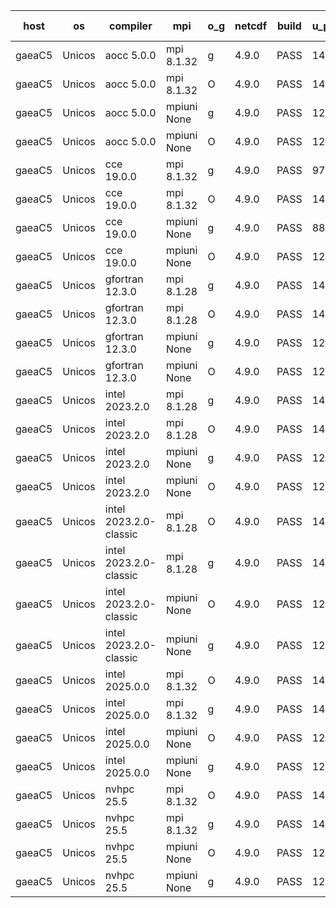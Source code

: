 

| host     | os       | compiler                              | mpi                      | o_g        | netcdf        | build       | u_pass          | u_fail          | s_pass            | s_fail            | e_pass             | e_fail             | nuopc_pass       | nuopc_fail       | artifacts link          |
|----------|----------|---------------------------------------|--------------------------|------------|---------------|-------------|-----------------|-----------------|-------------------|-------------------|--------------------|--------------------|------------------|------------------|-------------------------|
| gaeaC5 | Unicos | aocc 5.0.0 | mpi 8.1.32  | g | 4.9.0  | PASS | 14330 | 1 | 51 | 0 | 81 | 0 | 63 | 0 | <a href="https://github.com/esmf-org/esmf-test-artifacts/tree/7d9e0119efa6d4784153c43c56e9fff692efb31d/feature_porting/aocc/5.0.0/g/mpi/8.1.32" target="_blank">7d9e011</a> | 
| gaeaC5 | Unicos | aocc 5.0.0 | mpi 8.1.32  | O | 4.9.0  | PASS | 14330 | 1 | 51 | 0 | 81 | 0 | 63 | 0 | <a href="https://github.com/esmf-org/esmf-test-artifacts/tree/a9774e5af0f69f8595ec067c917e9a055e2fbc3f/feature_porting/aocc/5.0.0/O/mpi/8.1.32" target="_blank">a9774e5</a> | 
| gaeaC5 | Unicos | aocc 5.0.0 | mpiuni None  | g | 4.9.0  | PASS | 12660 | 0 | 9 | 0 | 43 | 0 | None | None | <a href="https://github.com/esmf-org/esmf-test-artifacts/tree/05248eacc5ca251ac6bbdf906f55efb062f24f65/feature_porting/aocc/5.0.0/g/mpiuni/None" target="_blank">05248ea</a> | 
| gaeaC5 | Unicos | aocc 5.0.0 | mpiuni None  | O | 4.9.0  | PASS | 12660 | 0 | 9 | 0 | 43 | 0 | None | None | <a href="https://github.com/esmf-org/esmf-test-artifacts/tree/1d6560c9bcc6a3c2c1c51666f6ac4ef2cfc749b3/feature_porting/aocc/5.0.0/O/mpiuni/None" target="_blank">1d6560c</a> | 
| gaeaC5 | Unicos | cce 19.0.0 | mpi 8.1.32  | g | 4.9.0  | PASS | 9789 | 4272 | None | None | None | None | 62 | 1 | <a href="https://github.com/esmf-org/esmf-test-artifacts/tree/0ee34cfd3d0b126760f25c5923f103f1879dfc54/feature_porting/cce/19.0.0/g/mpi/8.1.32" target="_blank">0ee34cf</a> | 
| gaeaC5 | Unicos | cce 19.0.0 | mpi 8.1.32  | O | 4.9.0  | PASS | 14284 | 47 | None | None | None | None | 62 | 1 | <a href="https://github.com/esmf-org/esmf-test-artifacts/tree/c38237857c79fb92fbe9981090de4681c5d3eac9/feature_porting/cce/19.0.0/O/mpi/8.1.32" target="_blank">c382378</a> | 
| gaeaC5 | Unicos | cce 19.0.0 | mpiuni None  | g | 4.9.0  | PASS | 8895 | 3765 | None | None | None | None | None | None | <a href="https://github.com/esmf-org/esmf-test-artifacts/tree/5393f87c3aa8f23b6463748638faa72bf51374e6/feature_porting/cce/19.0.0/g/mpiuni/None" target="_blank">5393f87</a> | 
| gaeaC5 | Unicos | cce 19.0.0 | mpiuni None  | O | 4.9.0  | PASS | 12616 | 44 | None | None | None | None | None | None | <a href="https://github.com/esmf-org/esmf-test-artifacts/tree/958927f726f59ba459ada0e8d65014e516fba80d/feature_porting/cce/19.0.0/O/mpiuni/None" target="_blank">958927f</a> | 
| gaeaC5 | Unicos | gfortran 12.3.0 | mpi 8.1.28  | g | 4.9.0  | PASS | 14331 | 0 | 51 | 0 | 81 | 0 | 63 | 0 | <a href="https://github.com/esmf-org/esmf-test-artifacts/tree/30b9fc346a2f69f75cc2f8b82dd0ac538680799a/feature_porting/gfortran/12.3.0/g/mpi/8.1.28" target="_blank">30b9fc3</a> | 
| gaeaC5 | Unicos | gfortran 12.3.0 | mpi 8.1.28  | O | 4.9.0  | PASS | 14331 | 0 | 51 | 0 | 81 | 0 | 63 | 0 | <a href="https://github.com/esmf-org/esmf-test-artifacts/tree/e7657b25d88b9ec0244322b807cf148e40793a62/feature_porting/gfortran/12.3.0/O/mpi/8.1.28" target="_blank">e7657b2</a> | 
| gaeaC5 | Unicos | gfortran 12.3.0 | mpiuni None  | g | 4.9.0  | PASS | 12660 | 0 | 9 | 0 | 43 | 0 | None | None | <a href="https://github.com/esmf-org/esmf-test-artifacts/tree/9fd9ff1f0296e022c7943eb486ca0d53c29598e8/feature_porting/gfortran/12.3.0/g/mpiuni/None" target="_blank">9fd9ff1</a> | 
| gaeaC5 | Unicos | gfortran 12.3.0 | mpiuni None  | O | 4.9.0  | PASS | 12660 | 0 | 9 | 0 | 43 | 0 | None | None | <a href="https://github.com/esmf-org/esmf-test-artifacts/tree/658e2325275f61fc9451bd343b98c57d0baf3d67/feature_porting/gfortran/12.3.0/O/mpiuni/None" target="_blank">658e232</a> | 
| gaeaC5 | Unicos | intel 2023.2.0 | mpi 8.1.28  | g | 4.9.0  | PASS | 14331 | 0 | 51 | 0 | 81 | 0 | 63 | 0 | <a href="https://github.com/esmf-org/esmf-test-artifacts/tree/2449e421362d248b02ceb03b861403455f742b0f/feature_porting/intel/2023.2.0/g/mpi/8.1.28" target="_blank">2449e42</a> | 
| gaeaC5 | Unicos | intel 2023.2.0 | mpi 8.1.28  | O | 4.9.0  | PASS | 14331 | 0 | 51 | 0 | 81 | 0 | 63 | 0 | <a href="https://github.com/esmf-org/esmf-test-artifacts/tree/df9d88facb7317ff75aab2a3d5fd73edc90ca3a6/feature_porting/intel/2023.2.0/O/mpi/8.1.28" target="_blank">df9d88f</a> | 
| gaeaC5 | Unicos | intel 2023.2.0 | mpiuni None  | g | 4.9.0  | PASS | 12660 | 0 | 9 | 0 | 43 | 0 | None | None | <a href="https://github.com/esmf-org/esmf-test-artifacts/tree/edc4ed8760dda272ded118a14db01a00d4bec001/feature_porting/intel/2023.2.0/g/mpiuni/None" target="_blank">edc4ed8</a> | 
| gaeaC5 | Unicos | intel 2023.2.0 | mpiuni None  | O | 4.9.0  | PASS | 12660 | 0 | 9 | 0 | 43 | 0 | None | None | <a href="https://github.com/esmf-org/esmf-test-artifacts/tree/b50396b44a9cefa2ea26c88077c127c66a41b1da/feature_porting/intel/2023.2.0/O/mpiuni/None" target="_blank">b50396b</a> | 
| gaeaC5 | Unicos | intel 2023.2.0-classic | mpi 8.1.28  | O | 4.9.0  | PASS | 14331 | 0 | 51 | 0 | 81 | 0 | 63 | 0 | <a href="https://github.com/esmf-org/esmf-test-artifacts/tree/987646da010f4fac177597ed523ab54d9e053407/feature_porting/intel/2023.2.0-classic/O/mpi/8.1.28" target="_blank">987646d</a> | 
| gaeaC5 | Unicos | intel 2023.2.0-classic | mpi 8.1.28  | g | 4.9.0  | PASS | 14331 | 0 | 51 | 0 | 81 | 0 | 63 | 0 | <a href="https://github.com/esmf-org/esmf-test-artifacts/tree/3db4b56d940d95998a40adbc5b816b1d28cc7bfb/feature_porting/intel/2023.2.0-classic/g/mpi/8.1.28" target="_blank">3db4b56</a> | 
| gaeaC5 | Unicos | intel 2023.2.0-classic | mpiuni None  | O | 4.9.0  | PASS | 12660 | 0 | 9 | 0 | 43 | 0 | None | None | <a href="https://github.com/esmf-org/esmf-test-artifacts/tree/25cb2068dbecb02c9f7e4434164eb636df136794/feature_porting/intel/2023.2.0-classic/O/mpiuni/None" target="_blank">25cb206</a> | 
| gaeaC5 | Unicos | intel 2023.2.0-classic | mpiuni None  | g | 4.9.0  | PASS | 12660 | 0 | 9 | 0 | 43 | 0 | None | None | <a href="https://github.com/esmf-org/esmf-test-artifacts/tree/132a813651c48ab986632aa1da4d8e6e052a537d/feature_porting/intel/2023.2.0-classic/g/mpiuni/None" target="_blank">132a813</a> | 
| gaeaC5 | Unicos | intel 2025.0.0 | mpi 8.1.32  | O | 4.9.0  | PASS | 14331 | 0 | 51 | 0 | 81 | 0 | 63 | 0 | <a href="https://github.com/esmf-org/esmf-test-artifacts/tree/49dc78a920e500e298f31ab208da3656cbc3d603/feature_porting/intel/2025.0.0/O/mpi/8.1.32" target="_blank">49dc78a</a> | 
| gaeaC5 | Unicos | intel 2025.0.0 | mpi 8.1.32  | g | 4.9.0  | PASS | 14331 | 0 | 51 | 0 | 81 | 0 | 63 | 0 | <a href="https://github.com/esmf-org/esmf-test-artifacts/tree/bea1f09b51d647758e873b22355771917586a52e/feature_porting/intel/2025.0.0/g/mpi/8.1.32" target="_blank">bea1f09</a> | 
| gaeaC5 | Unicos | intel 2025.0.0 | mpiuni None  | O | 4.9.0  | PASS | 12660 | 0 | 9 | 0 | 43 | 0 | None | None | <a href="https://github.com/esmf-org/esmf-test-artifacts/tree/dd7d7ebfc9a2af8c0ead1bcfe0976002995eea41/feature_porting/intel/2025.0.0/O/mpiuni/None" target="_blank">dd7d7eb</a> | 
| gaeaC5 | Unicos | intel 2025.0.0 | mpiuni None  | g | 4.9.0  | PASS | 12660 | 0 | 9 | 0 | 43 | 0 | None | None | <a href="https://github.com/esmf-org/esmf-test-artifacts/tree/e01afd97d876087a0546e5b166810472d96e885e/feature_porting/intel/2025.0.0/g/mpiuni/None" target="_blank">e01afd9</a> | 
| gaeaC5 | Unicos | nvhpc 25.5 | mpi 8.1.32  | O | 4.9.0  | PASS | 14331 | 0 | 51 | 0 | 81 | 0 | 63 | 0 | <a href="https://github.com/esmf-org/esmf-test-artifacts/tree/8b0132a37ca2e2d3fd61d486276ffc02b3b676f7/feature_porting/nvhpc/25.5/O/mpi/8.1.32" target="_blank">8b0132a</a> | 
| gaeaC5 | Unicos | nvhpc 25.5 | mpi 8.1.32  | g | 4.9.0  | PASS | 14331 | 0 | 51 | 0 | 81 | 0 | 63 | 0 | <a href="https://github.com/esmf-org/esmf-test-artifacts/tree/ac1bd5ab5bb2b7aa021b1592469641c65d053cf6/feature_porting/nvhpc/25.5/g/mpi/8.1.32" target="_blank">ac1bd5a</a> | 
| gaeaC5 | Unicos | nvhpc 25.5 | mpiuni None  | O | 4.9.0  | PASS | 12660 | 0 | 9 | 0 | 43 | 0 | None | None | <a href="https://github.com/esmf-org/esmf-test-artifacts/tree/91a1eb790fefd999f6224823dc481eff7a926f7a/feature_porting/nvhpc/25.5/O/mpiuni/None" target="_blank">91a1eb7</a> | 
| gaeaC5 | Unicos | nvhpc 25.5 | mpiuni None  | g | 4.9.0  | PASS | 12660 | 0 | 9 | 0 | 43 | 0 | None | None | <a href="https://github.com/esmf-org/esmf-test-artifacts/tree/c1420160d3988ebfd6d45a4d9ee959318bdd714a/feature_porting/nvhpc/25.5/g/mpiuni/None" target="_blank">c142016</a> | 
